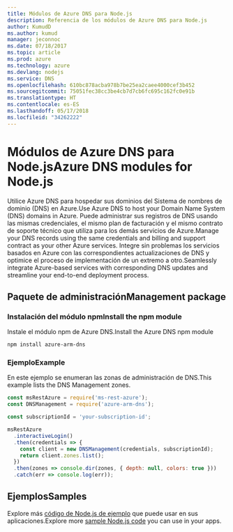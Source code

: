 ```yaml
---
title: Módulos de Azure DNS para Node.js
description: Referencia de los módulos de Azure DNS para Node.js
author: KumudD
ms.author: kumud
manager: jeconnoc
ms.date: 07/18/2017
ms.topic: article
ms.prod: azure
ms.technology: azure
ms.devlang: nodejs
ms.service: DNS
ms.openlocfilehash: 610bc878acba978b7be25ea2caee4000cef3b452
ms.sourcegitcommit: 75051fec38cc3be4cb7d7cb6fc695c162fc0e91b
ms.translationtype: HT
ms.contentlocale: es-ES
ms.lasthandoff: 05/17/2018
ms.locfileid: "34262222"
---
```

# <a name="azure-dns-modules-for-nodejs"></a><span data-ttu-id="e9633-103">Módulos de Azure DNS para Node.js</span><span class="sxs-lookup"><span data-stu-id="e9633-103">Azure DNS modules for Node.js</span></span>

<span data-ttu-id="e9633-104">Utilice Azure DNS para hospedar sus dominios del Sistema de nombres de dominio (DNS) en Azure.</span><span class="sxs-lookup"><span data-stu-id="e9633-104">Use Azure DNS to host your Domain Name System (DNS) domains in Azure.</span></span> <span data-ttu-id="e9633-105">Puede administrar sus registros de DNS usando las mismas credenciales, el mismo plan de facturación y el mismo contrato de soporte técnico que utiliza para los demás servicios de Azure.</span><span class="sxs-lookup"><span data-stu-id="e9633-105">Manage your DNS records using the same credentials and billing and support contract as your other Azure services.</span></span> <span data-ttu-id="e9633-106">Integre sin problemas los servicios basados en Azure con las correspondientes actualizaciones de DNS y optimice el proceso de implementación de un extremo a otro.</span><span class="sxs-lookup"><span data-stu-id="e9633-106">Seamlessly integrate Azure-based services with corresponding DNS updates and streamline your end-to-end deployment process.</span></span>

## <a name="management-package"></a><span data-ttu-id="e9633-107">Paquete de administración</span><span class="sxs-lookup"><span data-stu-id="e9633-107">Management package</span></span>

### <a name="install-the-npm-module"></a><span data-ttu-id="e9633-108">Instalación del módulo npm</span><span class="sxs-lookup"><span data-stu-id="e9633-108">Install the npm module</span></span>

<span data-ttu-id="e9633-109">Instale el módulo npm de Azure DNS.</span><span class="sxs-lookup"><span data-stu-id="e9633-109">Install the Azure DNS npm module</span></span>

```bash
npm install azure-arm-dns
```

### <a name="example"></a><span data-ttu-id="e9633-110">Ejemplo</span><span class="sxs-lookup"><span data-stu-id="e9633-110">Example</span></span>

<span data-ttu-id="e9633-111">En este ejemplo se enumeran las zonas de administración de DNS.</span><span class="sxs-lookup"><span data-stu-id="e9633-111">This example lists the DNS Management zones.</span></span>

```javascript
const msRestAzure = require('ms-rest-azure');
const DNSManagement = require('azure-arm-dns');

const subscriptionId = 'your-subscription-id';

msRestAzure
  .interactiveLogin()
  .then(credentials => {
    const client = new DNSManagement(credentials, subscriptionId);
    return client.zones.list();
  })
  .then(zones => console.dir(zones, { depth: null, colors: true }))
  .catch(err => console.log(err));
```

## <a name="samples"></a><span data-ttu-id="e9633-112">Ejemplos</span><span class="sxs-lookup"><span data-stu-id="e9633-112">Samples</span></span>

<span data-ttu-id="e9633-113">Explore más [código de Node.js de ejemplo](https://azure.microsoft.com/resources/samples/?platform=nodejs) que puede usar en sus aplicaciones.</span><span class="sxs-lookup"><span data-stu-id="e9633-113">Explore more [sample Node.js code](https://azure.microsoft.com/resources/samples/?platform=nodejs) you can use in your apps.</span></span>
